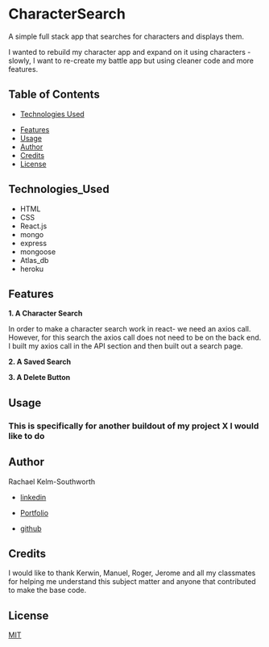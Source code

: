 # CharacterSearch
A simple full stack app that searches for characters and displays them.

I wanted to rebuild my character app and expand on it using characters - slowly, I want to re-create my battle app but using cleaner code and more features. 

<!-- need to put an image here -->



## Table of Contents
* [Technologies Used](Technologies_Used)
<!-- * [Deployed Site](Deployed) -->
* [Features](Features)
* [Usage](Usage)
* [Author](Author)
* [Credits](Credits)
* [License](License)

## Technologies_Used
* HTML 
* CSS
* React.js
* mongo
* express
* mongoose
* Atlas_db
* heroku 


<!-- ## Deployed Site
[ClickClick!](https://pure-dawn-66807.herokuapp.com/) -->

## Features 


__1. A Character Search__
 
In order to make a character search work in react- we need an axios call. However, for this search the axios call does not need to be on the back end. I built my axios call in the API section and then built out a search page. 
<!-- 
![axios call](axioscall.png)
![handlesearch](handlesearch.png) -->

__2. A Saved Search__

__3. A Delete Button__

<!-- ![savehandle](savehandler.png) -->

<!-- __3. A deployed site__

What?

In order to deploy our code we must use a service like heroku, that allows for server side and front end code. Heroku is great because it offers a free service that allows you to use databases in the back end, a thing not offered by github pages. In order to use MongoDB with heroku a set of special steps must be followed (that are different from using either mysql or no database).

How?

Basic Steps:

Set up a MongoDB Atlas account by going to https://www.mongodb.com/cloud/atlas/signup. Make sure you sign up for a shared (free cluster), that you are using the AWS Provider, that you use a password, set atlas admin as your database privileges and that you allow network access from anywhere.
Create a database by going to clusters, collections and naming your database. Make sure it worked before moving on.
Connect your database to heroku by navigating to the heroku settings section on your newly created (by "heroku create" in your vs code terminal of the code you want to create ) app-by adding config settings.
To add config settings, type in MONGODB_URI in they key of your config settings and getting your connection string with your username/password/database from your cluster in the connection settings.
Then insert this code: 'mongoose.connect( process.env.MONGODB_URI || 'mongodb://localhost/deep-thoughts', { useNewUrlParser: true, useUnifiedTopology: true, useCreateIndex: true, useFindAndModify: false } ); ' into the place where you call those sorts things, also known as the server.js -->








## Usage
### This is specifically for another buildout of my project X I would like to do
 
## Author 
Rachael Kelm-Southworth

* [linkedin](https://www.linkedin.com/in/rachael-kelm-southworth-87a3831b3) 

* [Portfolio](https://rksouth.github.io/Portfolio/ )

* [github](https://github.com/RKSouth/)

 ## Credits

I would like to thank Kerwin, Manuel, Roger, Jerome and all my classmates for helping me understand this subject matter and anyone that contributed to make the base code.

## License
[MIT](https://choosealicense.com/licenses/mit/)

